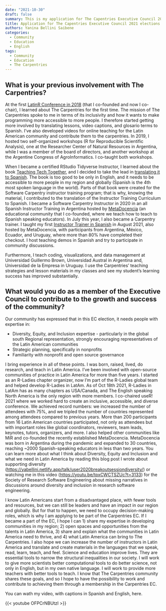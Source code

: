 ```yaml
---
date: "2021-10-30"
draft: false
summary: This is my application for The Capentries Executive Council 2021 elections
title: Application for The Capentries Executive Council 2021 elections
authors: Yanina Bellini Saibene
categories:
  - Community
  - Education
  - English
tags: 
  - Community
  - Education
  - The Carpentries
---
```


## What is your previous involvement with The Carpentries?

At the first [LatinR Conference in 2018](https://latin-r.com/) (that I co-founded and now I co-chair), I learned about The Carpentries for the first time. The mission of The Carpentries spoke to me in terms of its inclusivity and how it wants to make programming more accessible to more people. I therefore started getting more involved by translating lessons, video captions, and glosario terms to Spanish. I’ve also developed videos for online teaching for the Latin American community and contribute them to the carpentries. In 2019, I hosted two self-organized workshops (R for Reproducible Scientific Analysis), one at the Researcher Center of Natural Resources in Argentina, while I was a member of the board of directors, and another workshop at the Argentine Congress of AgroInformatics. I co-taught both workshops.

When I became a certified RStudio Tidyverse Instructor, I learned about the book [Teaching Tech Together](https://teachtogether.tech/en/), and I decided to take the lead in [translating it to Spanish](https://teachtogether.tech/es/index.html). The book is too good to be only in English, and it needs to be accessible to more people in my region and globally (Spanish is the 4th most spoken language in the world). Parts of that book were created for the Software Carpentry instructor training program; that is why, knowing the material, I contributed to the translation of the Instructor Training Curriculum to Spanish. I became a Software Carpentry Instructor in 2020 in an all Spanish Instructor Training in Argentina hosted by [MetaDocencia](https://www.metadocencia.org/) (an educational community that I co-founded, where we teach how to teach to Spanish speaking educators). In July this year, I also became a Carpentry trainer. I taught my first [Instructor Trainer in Spanish](https://paocorrales.github.io/2021-08-14-ttt-online-spanish/) in August 2021, also hosted by MetaDocencia, with participants from Argentina, México, Ecuador, and Uruguay, where more than 80% have completed their checkout. I host teaching demos in Spanish and try to participate in community discussions.

Furthermore, I teach coding, visualizations, and data management at Universidad Guillermo Brown, Universidad Austral in Argentina and, Universidad de la Empresa in Uruguay. I use the Carpentries’ teaching strategies and lesson materials in my classes and see my student’s learning success has improved substantially.


## What would you do as a member of the Executive Council to contribute to the growth and success of the community?

Our community has expressed that in this EC election, it needs people with expertise in:

  * Diversity, Equity, and Inclusion expertise - particularly in the global south Regional representation, strongly encouraging representatives of the Latin American communities
  * Strategic planning, specifically in nonprofits
  * Familiarity with nonprofit and open source governance

I bring experience in all of these points. I was born, raised, lived, do research, and teach in Latin America. I’ve been involved with open-source communities of practice in Latin America for more than five years. I started as an R-Ladies chapter organizer, now I’m part of the R-Ladies global team and helped develop R-Ladies in LatAm. As of Oct 18th 2021, R-Ladies in LatAm has as many chapters as USA/Canada, and The English speaking North America is the only region with more members. I co-chaired useR! 2021 where we worked hard to create an inclusive, accessible, and diverse conference. We achieved record numbers: we increased the number of attendees with 75%, and we tripled the number of countries represented among attendees compared to previous years. More than 200 participants from 16 Latin American countries participated, not only as attendees but with important roles like global coordinators, reviewers, team leads, keynotes, tutors, organizers, and more. I also helped other communities like MiR and co-founded the recently established MetaDocencia. MetaDocencia was born in Argentina during the pandemic and expanded to 30 countries, reaching ~2000 Spanish-speaking educators in less than two years. You can learn more about what I think about Diversity, Equity and Inclusion and what we need in Latin America by reading this blog post I wrote about supporting diversity (https://yabellini.netlify.app/talk/user2020breakoutsessiondiversity/) or watching me in this video (https://youtu.be/tpxCWCTSZUc?t=3133) for the Society of Research Software Engineering about missing narratives in discussions around diversity and inclusion in research software engineering.

I know Latin Americans start from a disadvantaged place, with fewer tools and resources, but we can still be leaders and have an impact in our region and globally. But for that to happen, we need to occupy decision-making roles, which is why I am applying to be part of the Carpentries EC. If I became a part of the EC, I hope I can 1) share my expertise in developing communities in my region; 2) open spaces and opportunities from the talents in Latin America, 3) share and explain what the communities in Latin America need to thrive, and 4) what Latin America can bring to The Carpentries. I also hope we can increase the number of instructors in Latin America and translate and create materials in the languages that we speak, read, learn, teach, and feel. Science and education improve lives. They are essential tools to narrow the structural inequalities in our society. I will work to give more scientists better computational tools to do better science, not only in English, but in my own native language. I will work to provide more teachers with better tools to teach. I know that The Carpentries community shares these goals, and so I hope to have the possibility to work and contribute to achieving them through a membership in the Carpentries EC.

You can wath my video, with captions in Spanish and English, here.

{{< youtube OFPCrNBUtzI >}}